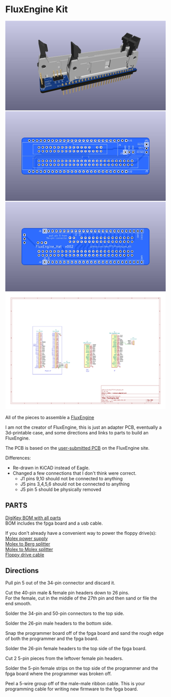 # FluxEngine Kit

![](PCB/out/FluxEngine_Hat.jpg)
![](PCB/out/FluxEngine_Hat.top.jpg)
![](PCB/out/FluxEngine_Hat.bottom.jpg)
![](PCB/out/FluxEngine_Hat.svg)

All of the pieces to assemble a [FluxEngine](http://cowlark.com/fluxengine/)

I am not the creator of FluxEngine, this is just an adapter PCB, eventually a 3d-printable case, and some directions and links to parts to build an FluxEngine.

The PCB is based on the [user-submitted PCB](http://cowlark.com/fluxengine/doc/building.html#if-you-want-to-use-a-pcb) on the FluxEngine site.

Differences:  
* Re-drawn in KiCAD instead of Eagle.  
* Changed a few connections that I don't think were correct.  
  - J1 pins 9,10 should not be connected to anything  
  - J5 pins 3,4,5,6 should not be connected to anything  
  - J5 pin 5 should be physically removed

## PARTS
[DigiKey BOM with all parts](https://www.digikey.com/short/zb23f8pq)  
BOM includes the fpga board and a usb cable.
<!--
1 x [CY8CKIT-059 fpga dev board](https://www.digikey.com/en/products/detail/infineon-technologies/CY8CKIT-059/5184557)  
1 x [34-pin male latching box header](https://www.digikey.com/en/products/detail/amphenol-cs-fci/86130342114345E1LF/5201658)  
1 x [50-pin male latching box header](https://www.digikey.com/en/products/detail/amphenol-cs-fci/86130502114345E1LF/5201692)  
2 x [1x40 male pin header](https://www.digikey.com/en/products/detail/sullins-connector-solutions/PRPC040SAAN-RC/2775214)  
2 x [1x40 female pin header](https://www.digikey.com/en/products/detail/chip-quik-inc/HDR100IMP40F-G-V-TH/5978200)  
1 x [male-male dupont jumper wires](https://www.digikey.com/en/products/detail/sparkfun-electronics/PRT-12795/5993860)  
1 x [microusb cable](https://www.digikey.com/en/products/detail/tripp-lite/U050-006-COIL/6204993)  
-->

If you don't already have a convenient way to power the floppy drive(s):  
[Molex power supply](https://amazon.com/dp/B000MGG6SC)  
[Molex to Berg splitter](https://amazon.com/dp/B0002J1KW6)  
[Molex to Molex splitter](https://amazon.com/dp/B00007JO36)  
[Floppy drive cable](https://amazon.com/dp/B07KDJTMGP)  

## Directions

Pull pin 5 out of the 34-pin connector and discard it.

Cut the 40-pin male & female pin headers down to 26 pins.  
For the female, cut in the middle of the 27th pin and then sand or file the end smooth.

Solder the 34-pin and 50-pin connectors to the top side.

Solder the 26-pin male headers to the bottom side.

Snap the programmer board off of the fpga board and sand the rough edge of both the programmer and the fpga board.

Solder the 26-pin female headers to the top side of the fpga board.

Cut 2 5-pin pieces from the leftover female pin headers.

Solder the 5-pin female strips on the top side of the programmer and the fpga board where the programmer was broken off.

Peel a 5-wire group off of the male-male ribbon cable. This is your programming cable for writing new firmware to the fpga board.

